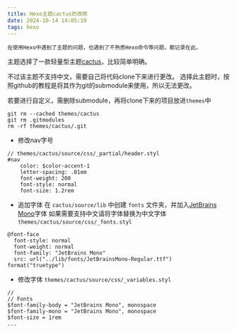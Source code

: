 ```yaml
---
title: Hexo主题cactus的改修
date: 2024-10-14 14:05:19
tags: hexo
---
```


    在使用Hexo中遇到了主题的问题，也遇到了不熟悉Hexo命令等问题，都记录在此。

主题选择了一款轻量型主题[cactus](https://github.com/probberechts/hexo-theme-cactus)，比较简单明确。

不过该主题不支持中文，需要自己将代码clone下来进行更改。
选择此主题时，按照github的教程是将其作为git的submodule来使用，所以无法更改。

若要进行自定义，需删除submodule，再将clone下来的项目放进`themes`中
```shell
git rm --cached themes/cactus 
git rm .gitmodules
rm -rf themes/cactus/.git
```

* 修改nav字号
```stylus
// themes/cactus/source/css/_partial/header.styl
#nav
    color: $color-accent-1
    letter-spacing: .01em
    font-weight: 200
    font-style: normal
    font-size: 1.2rem
```

* 追加字体 
在 `cactus/source/lib` 中创建 `fonts` 文件夹，并加入[JetBrains Mono](https://www.jetbrains.com/lp/mono/)字体
如果需要支持中文请将字体替换为中文字体
`themes/cactus/source/css/_fonts.styl`
```stylus
@font-face
  font-style: normal
  font-weight: normal
  font-family: "JetBrains Mono"
  src: url("../lib/fonts/JetBrainsMono-Regular.ttf") format("truetype")
```

* 修改字体 
`themes/cactus/source/css/_variables.styl`
```stylus
// 
// Fonts
$font-family-body = "JetBrains Mono", monospace
$font-family-mono = "JetBrains Mono", monospace
$font-size = 1rem
...
```
